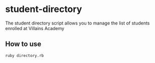 # student-directory #

The student directory script allows you to manage the list of students enrolled at Villains Academy

## How to use ##

``` shell
ruby directory.rb
```
